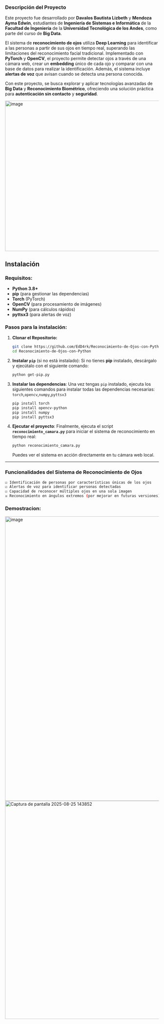 ### Descripción del Proyecto

Este proyecto fue desarrollado por **Davalos Bautista Lizbeth** y **Mendoza Ayma Edwin**, estudiantes de **Ingeniería de Sistemas e Informática** de la **Facultad de Ingeniería** de la **Universidad Tecnológica de los Andes**, como parte del curso de **Big Data**.  

El sistema de **reconocimiento de ojos** utiliza **Deep Learning** para identificar a las personas a partir de sus ojos en tiempo real, superando las limitaciones del reconocimiento facial tradicional. Implementado con **PyTorch** y **OpenCV**, el proyecto permite detectar ojos a través de una cámara web, crear un **embedding** único de cada ojo y comparar con una base de datos para realizar la identificación. Además, el sistema incluye **alertas de voz** que avisan cuando se detecta una persona conocida.

Con este proyecto, se busca explorar y aplicar tecnologías avanzadas de **Big Data** y **Reconocimiento Biométrico**, ofreciendo una solución práctica para **autenticación sin contacto** y **seguridad**.

<img width="1200" height="493" alt="image" src="https://github.com/user-attachments/assets/ef5347f8-80aa-4135-95e3-e4e6e17ca308" />


## Instalación

### Requisitos:

* **Python 3.8+**
* **pip** (para gestionar las dependencias)
* **Torch** (PyTorch)
* **OpenCV** (para procesamiento de imágenes)
* **NumPy** (para cálculos rápidos)
* **pyttsx3** (para alertas de voz)

### Pasos para la instalación:

1. **Clonar el Repositorio:**
    ```bash
    git clone https://github.com/EdD4rk/Reconocimiento-de-Ojos-con-Python.git
    cd Reconocimiento-de-Ojos-con-Python
    ```

2. **Instalar `pip`** (si no está instalado):
    Si no tienes **pip** instalado, descárgalo y ejecútalo con el siguiente comando:
    ```bash
    python get-pip.py
    ```

3. **Instalar las dependencias**:
    Una vez tengas `pip` instalado, ejecuta los siguientes comandos para instalar todas las dependencias necesarias: `torch`,`opencv`,`numpy`,`pyttsx3`
    ```bash
    pip install torch
    pip install opencv-python
    pip install numpy
    pip install pyttsx3
    ```

4. **Ejecutar el proyecto**:
    Finalmente, ejecuta el script **`reconocimiento_camara.py`** para iniciar el sistema de reconocimiento en tiempo real:
    ```bash
    python reconocimiento_camara.py
    ```

    Puedes ver el sistema en acción directamente en tu cámara web local.

---

### Funcionalidades del Sistema de Reconocimiento de Ojos

```bash
☑ Identificación de personas por características únicas de los ojos  
☑ Alertas de voz para identificar personas detectadas  
☑ Capacidad de reconocer múltiples ojos en una sola imagen  
☒ Reconocimiento en ángulos extremos (por mejorar en futuras versiones)
```

### Demostracion:

<img width="1361" height="932" alt="image" src="https://github.com/user-attachments/assets/2746be8c-d2ae-4dcc-b030-05255d4757fa" />


<img width="1365" height="715" alt="Captura de pantalla 2025-08-25 143852" src="https://github.com/user-attachments/assets/833b7399-e219-4443-8f7f-3c906574e12c" />

